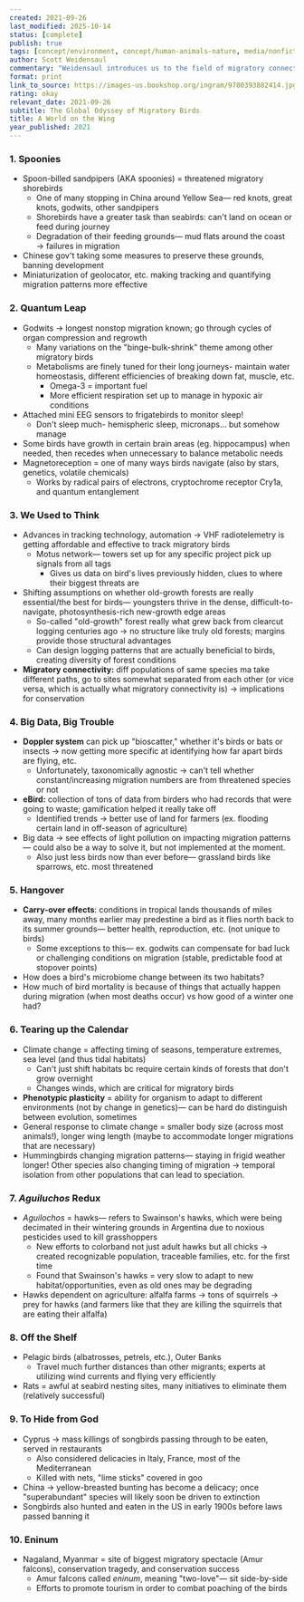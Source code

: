 ```yaml
---
created: 2021-09-26
last_modified: 2025-10-14
status: [complete]
publish: true
tags: [concept/environment, concept/human-animals-nature, media/nonfiction/journalism, type/notes]
author: Scott Weidensaul
commentary: "Weidensaul introduces us to the field of migratory connectivity, which is coming to age in the world of ever smaller sensors and geolocators; writing in a style somewhat reminiscent of Barry Lopez, but with a little more candor.  I can’t help but get caught up in how crazy it is that the little brown bird chirping away in my backyard might spend its winters basking in the Caribbean— and that if flew there on its own two tiny wings, with no Google Maps to help it find its way. ... Okay, Weidensaul gets a little lost in detailing every single study and bird species and case of the point he's trying to make, so I'm honestly skimming over some portions, but the chapters frame each theme well enough. Just... a little too much information to be helpful. Or interesting."
format: print
link_to_source: https://images-us.bookshop.org/ingram/9780393882414.jpg?v=9628a55ee990d71bf7b8d9fb5c731ed5
rating: okay
relevant_date: 2021-09-26
subtitle: The Global Odyssey of Migratory Birds
title: A World on the Wing
year_published: 2021
---
```


### 1. Spoonies

- Spoon-billed sandpipers (AKA spoonies) = threatened migratory shorebirds
    - One of many stopping in China around Yellow Sea— red knots, great knots, godwits, other sandpipers
    - Shorebirds have a greater task than seabirds: can't land on ocean or feed during journey
    - Degradation of their feeding grounds— mud flats around the coast → failures in migration
- Chinese gov't taking some measures to preserve these grounds, banning development
- Miniaturization of geolocator, etc. making tracking and quantifying migration patterns more effective

### 2. Quantum Leap

- Godwits → longest nonstop migration known; go through cycles of organ compression and regrowth
    - Many variations on the "binge-bulk-shrink" theme among other migratory birds
    - Metabolisms are finely tuned for their long journeys- maintain water homeostasis, different efficiencies of breaking down fat, muscle, etc.
        - Omega-3 = important fuel
        - More efficient respiration set up to manage in hypoxic air conditions
- Attached mini EEG sensors to frigatebirds to monitor sleep!
    - Don't sleep much- hemispheric sleep, micronaps... but somehow manage
- Some birds have growth in certain brain areas (eg. hippocampus) when needed, then recedes when unnecessary to balance metabolic needs
- Magnetoreception = one of many ways birds navigate (also by stars, genetics, volatile chemicals)
    - Works by radical pairs of electrons, cryptochrome receptor Cry1a, and quantum entanglement

### 3. We Used to Think

- Advances in tracking technology, automation → VHF radiotelemetry is getting affordable and effective to track migratory birds
    - Motus network— towers set up for any specific project pick up signals from all tags
        - Gives us data on bird's lives previously hidden, clues to where their biggest threats are
- Shifting assumptions on whether old-growth forests are really essential/the best for birds— youngsters thrive in the dense, difficult-to-navigate, photosynthesis-rich new-growth edge areas
    - So-called "old-growth" forest really what grew back from clearcut logging centuries ago → no structure like truly old forests; margins provide those structural advantages
    - Can design logging patterns that are actually beneficial to birds, creating diversity of forest conditions
- **Migratory connectivity:** diff populations of same species ma take different paths, go to sites somewhat separated from each other (or vice versa, which is actually what migratory connectivity is) → implications for conservation

### 4. Big Data, Big Trouble

- **Doppler system** can pick up "bioscatter," whether it's birds or bats or insects → now getting more specific at identifying how far apart birds are flying, etc.
    - Unfortunately, taxonomically agnostic → can't tell whether constant/increasing migration numbers are from threatened species or not
- **eBird:** collection of tons of data from birders who had records that were going to waste; gamification helped it really take off
    - Identified trends → better use of land for farmers (ex. flooding certain land in off-season of agriculture)
- Big data → see effects of light pollution on impacting migration patterns — could also be a way to solve it, but not implemented at the moment.
    - Also just less birds now than ever before— grassland birds like sparrows, etc. most threatened

### 5. Hangover

- **Carry-over effects**: conditions in tropical lands thousands of miles away, many months earlier may predestine a bird as it flies north back to its summer grounds— better health, reproduction, etc. (not unique to birds)
    - Some exceptions to this— ex. godwits can compensate for bad luck or challenging conditions on migration (stable, predictable food at stopover points)
- How does a bird's microbiome change between its two habitats?
- How much of bird mortality is because of things that actually happen during migration (when most deaths occur) vs how good of a winter one had?

### 6. Tearing up the Calendar

- Climate change = affecting timing of seasons, temperature extremes, sea level (and thus tidal habitats)
    - Can't just shift habitats bc require certain kinds of forests that don't grow overnight
    - Changes winds, which are critical for migratory birds
- **Phenotypic plasticity** = ability for organism to adapt to different environments (not by change in genetics)— can be hard do distinguish between evolution, sometimes
- General response to climate change = smaller body size (across most animals!), longer wing length (maybe to accommodate longer migrations that are necessary)
- Hummingbirds changing migration patterns— staying in frigid weather longer! Other species also changing timing of migration → temporal isolation from other populations that can lead to speciation.

### 7. *Aguiluchos* Redux

- *Aguilochos* = hawks— refers to Swainson's hawks, which were being decimated in their wintering grounds in Argentina due to noxious pesticides used to kill grasshoppers
    - New efforts to colorband not just adult hawks but all chicks → created recognizable population, traceable families, etc. for the first time
    - Found that Swainson's hawks = very slow to adapt to new habitat/opportunities, even as old ones may be degrading
- Hawks dependent on agriculture: alfalfa farms → tons of squirrels → prey for hawks (and farmers like that they are killing the squirrels that are eating their alfalfa)

### 8. Off the Shelf

- Pelagic birds (albatrosses, petrels, etc.), Outer Banks
    - Travel much further distances than other migrants; experts at utilizing wind currents and flying very efficiently
- Rats = awful at seabird nesting sites, many initiatives to eliminate them (relatively successful)

### 9. To Hide from God

- Cyprus → mass killings of songbirds passing through to be eaten, served in restaurants
    - Also considered delicacies in Italy, France, most of the Mediterranean
    - Killed with nets, "lime sticks" covered in goo
- China → yellow-breasted bunting has become a delicacy; once "superabundant" species will likely soon be driven to extinction
- Songbirds also hunted and eaten in the US in early 1900s before laws passed banning it

### 10. Eninum

- Nagaland, Myanmar = site of biggest migratory spectacle (Amur falcons), conservation tragedy, and conservation success
    - Amur falcons called *eninum*, meaning "two-love"— sit side-by-side
    - Efforts to promote tourism in order to combat poaching of the birds
